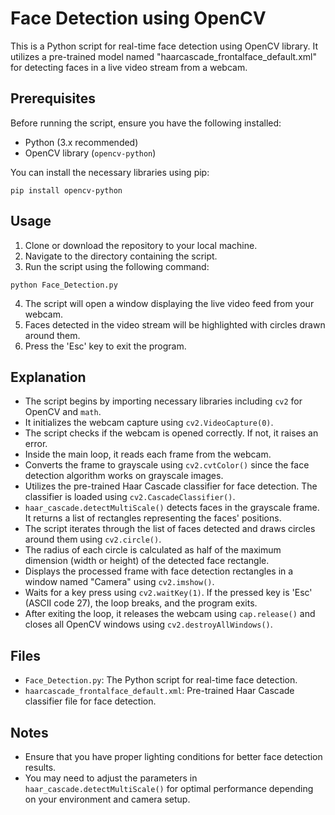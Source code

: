 # Face Detection using OpenCV

This is a Python script for real-time face detection using OpenCV library. It utilizes a pre-trained model named "haarcascade_frontalface_default.xml" for detecting faces in a live video stream from a webcam.

## Prerequisites

Before running the script, ensure you have the following installed:
- Python (3.x recommended)
- OpenCV library (`opencv-python`)

You can install the necessary libraries using pip:

```
pip install opencv-python
```

## Usage

1. Clone or download the repository to your local machine.
2. Navigate to the directory containing the script.
3. Run the script using the following command:

```
python Face_Detection.py
```

4. The script will open a window displaying the live video feed from your webcam.
5. Faces detected in the video stream will be highlighted with circles drawn around them.
6. Press the 'Esc' key to exit the program.

## Explanation

- The script begins by importing necessary libraries including `cv2` for OpenCV and `math`.
- It initializes the webcam capture using `cv2.VideoCapture(0)`.
- The script checks if the webcam is opened correctly. If not, it raises an error.
- Inside the main loop, it reads each frame from the webcam.
- Converts the frame to grayscale using `cv2.cvtColor()` since the face detection algorithm works on grayscale images.
- Utilizes the pre-trained Haar Cascade classifier for face detection. The classifier is loaded using `cv2.CascadeClassifier()`.
- `haar_cascade.detectMultiScale()` detects faces in the grayscale frame. It returns a list of rectangles representing the faces' positions.
- The script iterates through the list of faces detected and draws circles around them using `cv2.circle()`.
- The radius of each circle is calculated as half of the maximum dimension (width or height) of the detected face rectangle.
- Displays the processed frame with face detection rectangles in a window named "Camera" using `cv2.imshow()`.
- Waits for a key press using `cv2.waitKey(1)`. If the pressed key is 'Esc' (ASCII code 27), the loop breaks, and the program exits.
- After exiting the loop, it releases the webcam using `cap.release()` and closes all OpenCV windows using `cv2.destroyAllWindows()`.

## Files

- `Face_Detection.py`: The Python script for real-time face detection.
- `haarcascade_frontalface_default.xml`: Pre-trained Haar Cascade classifier file for face detection.

## Notes

- Ensure that you have proper lighting conditions for better face detection results.
- You may need to adjust the parameters in `haar_cascade.detectMultiScale()` for optimal performance depending on your environment and camera setup.


